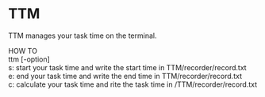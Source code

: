 # TTM
TTM manages your task time on the terminal.

HOW TO  
ttm [-option]  
s: start your task time and write the start time in TTM/recorder/record.txt  
e: end your task time and write the end time in TTM/recorder/record.txt  
c: calculate your task time and rite the task time in /TTM/recorder/record.txt  
